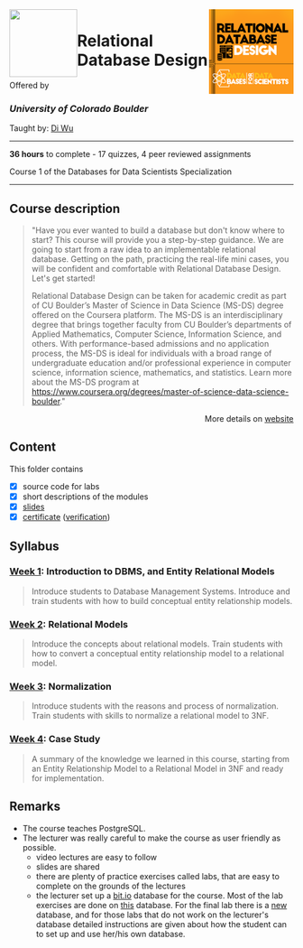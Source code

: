 <a href="https://www.coursera.org/learn/relational-database-design">
  <img src="/img/Relational_Database_Design_logo.png" width="150" height="150" align="right">
</a>

<img src="https://upload.wikimedia.org/wikipedia/commons/c/c3/Colorado_Buffaloes_wordmark.svg" width="120" height="120" align="left">

# Relational Database Design

Offered by 
### *University of Colorado Boulder*

Taught by: [Di Wu](https://www.coursera.org/instructor/di-wu)

---

**36 hours** to complete - 17 quizzes, 4 peer reviewed assignments

Course 1 of the Databases for Data Scientists Specialization

---

## Course description

>"Have you ever wanted to build a database but don't know where to start? This course will provide you a step-by-step guidance. We are going to start from a raw idea to an implementable relational database. Getting on the path, practicing the real-life mini cases, you will be confident and comfortable with Relational Database Design. Let's get started!
>
>Relational Database Design can be taken for academic credit as part of CU Boulder’s Master of Science in Data Science (MS-DS) degree offered on the Coursera platform. The MS-DS is an interdisciplinary degree that brings together faculty from CU Boulder’s departments of Applied Mathematics, Computer Science, Information Science, and others. With performance-based admissions and no application process, the MS-DS is ideal for individuals with a broad range of undergraduate education and/or professional experience in computer science, information science, mathematics, and statistics. Learn more about the MS-DS program at https://www.coursera.org/degrees/master-of-science-data-science-boulder."

<p align="right">More details on <a href="https://www.coursera.org/learn/relational-database-design">website</a></p>

## Content
This folder contains 
- [x] source code for labs
- [x] short descriptions of the modules 
- [x] [slides](./Slides) 
- [x] [certificate](./Certificate/Coursera) ([verification](https:))

## Syllabus

### [Week 1](./Week%201): Introduction to DBMS, and Entity Relational Models

>Introduce students to Database Management Systems. Introduce and train students with how to build conceptual entity relationship models.

### [Week 2](./Week%202): Relational Models

>Introduce the concepts about relational models. Train students with how to convert a conceptual entity relationship model to a relational model.

### [Week 3](./Week%203): Normalization

>Introduce students with the reasons and process of normalization. Train students with skills to normalize a relational model to 3NF.

### [Week 4](./Week%204): Case Study

>A summary of the knowledge we learned in this course, starting from an Entity Relationship Model to a Relational Model in 3NF and ready for implementation.

## Remarks
- The course teaches PostgreSQL.
- The lecturer was really careful to make the course as user friendly as possible. 
  - video lectures are easy to follow 
  - slides are shared
  - there are plenty of practice exercises called labs, that are easy to complete on the grounds of the lectures
  - the lecturer set up a [bit.io](https://bit.io/) database for the course. Most of the lab exercises are done on [this](https://bit.io/alanparadise/nw) database. For the final lab there is a [new](https://bit.io/alanparadise/cm) database, and for those labs that do not work on the lecturer's database detailed instructions are given about how the student can to set up and use her/his own database. 

